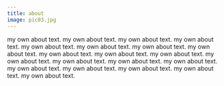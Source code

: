 ```yaml
---
title: about
image: pic03.jpg
---
```

my own about text. my own about text. my own about text. my own about text. my own about text. my own about text. my own about text. my own about text. my own about text. my own about text. my own about text. my own about text. my own about text. my own about text. my own about text. my own about text. my own about text. my own about text. my own about text. my own about text. 
